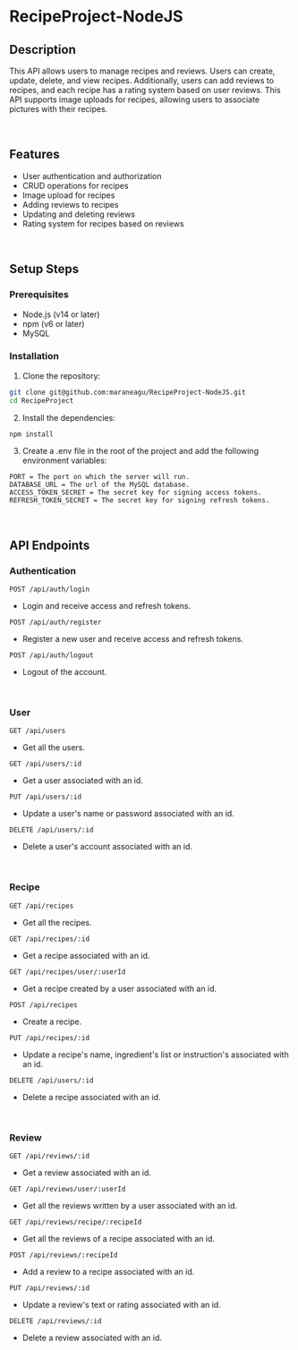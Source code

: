 # RecipeProject-NodeJS

## Description
This API allows users to manage recipes and reviews. Users can create, update, delete, and view recipes. Additionally, users can add reviews to recipes, and each recipe has a rating system based on user reviews. This API supports image uploads for recipes, allowing users to associate pictures with their recipes.

<br>

## Features
- User authentication and authorization
- CRUD operations for recipes
- Image upload for recipes
- Adding reviews to recipes
- Updating and deleting reviews
- Rating system for recipes based on reviews

<br>

## Setup Steps
### Prerequisites
- Node.js (v14 or later)
- npm (v6 or later)
- MySQL

### Installation
1. Clone the repository:

```bash
git clone git@github.com:maraneagu/RecipeProject-NodeJS.git
cd RecipeProject
```

2. Install the dependencies:

```bash
npm install
```

3. Create a .env file in the root of the project and add the following environment variables:

```
PORT = The port on which the server will run.
DATABASE_URL = The url of the MySQL database.
ACCESS_TOKEN_SECRET = The secret key for signing access tokens.
REFRESH_TOKEN_SECRET = The secret key for signing refresh tokens.
```

<br>

## API Endpoints
### Authentication

`POST /api/auth/login` 
- Login and receive access and refresh tokens.

`POST /api/auth/register`
- Register a new user and receive access and refresh tokens.

`POST /api/auth/logout` 
- Logout of the account.

<br>

### User

`GET /api/users` 
- Get all the users.

`GET /api/users/:id`
- Get a user associated with an id.

`PUT /api/users/:id` 
- Update a user's name or password associated with an id. 

`DELETE /api/users/:id` 
- Delete a user's account associated with an id.

<br>

### Recipe

`GET /api/recipes` 
- Get all the recipes.

`GET /api/recipes/:id`
- Get a recipe associated with an id.

`GET /api/recipes/user/:userId`
- Get a recipe created by a user associated with an id.

`POST /api/recipes`
- Create a recipe.

`PUT /api/recipes/:id` 
- Update a recipe's name, ingredient's list or instruction's associated with an id. 

`DELETE /api/users/:id` 
- Delete a recipe associated with an id.

<br>

### Review

`GET /api/reviews/:id` 
- Get a review associated with an id.

`GET /api/reviews/user/:userId`
- Get all the reviews written by a user associated with an id.

`GET /api/reviews/recipe/:recipeId`
- Get all the reviews of a recipe associated with an id.

`POST /api/reviews/:recipeId`
- Add a review to a recipe associated with an id.

`PUT /api/reviews/:id` 
- Update a review's text or rating associated with an id. 

`DELETE /api/reviews/:id` 
- Delete a review associated with an id.
